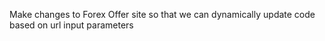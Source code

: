 Make changes to Forex Offer site so that we can dynamically update code based on url input parameters
